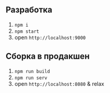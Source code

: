 ##  Разработка
1. `npm i`
2.  `npm start`
3.  open `http://localhost:9000`  


## Сборка в продакшен
1.  `npm run build`
2.  `npm run serv`
3.  open `http://localhost:8080` & relax
